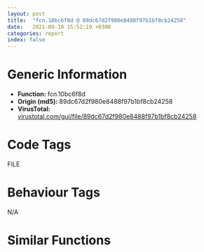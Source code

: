 ```yaml
---
layout: post
title:  "fcn.10bc6f8d @ 89dc67d2f980e8488f97b1bf8cb24258"
date:   2021-09-10 15:52:19 +0300
categories: report
index: false
---
```


# Generic Information
- **Function:** fcn.10bc6f8d
- **Origin (md5):** 89dc67d2f980e8488f97b1bf8cb24258
- **VirusTotal:** [virustotal.com/gui/file/89dc67d2f980e8488f97b1bf8cb24258][virustotal_ref]

# Code Tags
<span class="tag" id="FILE">FILE</span>


# Behaviour Tags
<span class="bhv-tag" id="na">N/A</span>

# Similar Functions
<script type="text/javascript" src="https://www.gstatic.com/charts/loader.js"></script>
<script type="text/javascript">

    google.charts.load('current', {'packages':['corechart']});
    google.charts.setOnLoadCallback(drawChart);

    function drawChart() {
    var data = new google.visualization.DataTable();
        data.addColumn('number', 'X');
        data.addColumn('number', 'Y');
        data.addColumn({type: 'string', role: 'tooltip', 'p': {'html': true}});
        data.addColumn({'type': 'string', 'role': 'style'});
        
        data.addRows([
    [0, 0, '<b><a href="/report/fcn.10bc6f8d@89dc67d2f980e8488f97b1bf8cb24258">fcn.10bc6f8d</a><br>@89dc67d2f980e8488f97b1bf8cb24258</b><br>pop esi<br>mov eax, ebp<br>pop ebp<br>ret 0x10<br>loop 0x10bb219c<br>dec ebp<br>mov dword[esp+4], 0<br>lea esp, [esp+4]<br>call dword[sym.imp.KERNEL32.dll_GetModuleFileNameA]<br>lea edx, [esp+0x10c]<br>push 0xd99f3f3e<br>push esi<br>mov esi, dword[esp+4]<br>aas <br>lahf <br>fst dword[esi-0x75]<br>mov ah, 0x24<br>add al, 0<br>add byte[eax], al<br>lea esi, [esi+0x2660c11e]<br>mov dword[esp+4], esi<br>pop esi<br>pushfd <br>push ebp<br>jmp 0x10bc2e6c<br>jae 0x10bb2204<br>rol cl, 0xc0<br>add cl, byte[ebp+0x8f3804]<br>jmp 0x10bc8442<br>mov ecx, dword[esp+0x44]<br>mov dword[esp+0x18], ecx<br>mov dword[esp+0x1c], esi<br>call fcn.10bb44ce<br>jle 0x10bb2228<br>and al, 4<br>mov dword[esp+0x10], eax<br>mov dword[esp+0x14], eax<br>mov dword[esp+0x18], eax<br>mov dword[esp+0x1c], eax<br>mov dword[esp+0x20], eax<br>mov dword[esp+0x24], eax<br>mov dword[esp+0x28], eax<br>mov eax, dword[esi+0xf38]<br>mov dword[esp+4], 0<br>pushfd <br>call fcn.10bb22cf<br>call 0xc7df2754<br>add dword[esp], 0x12bb7<br>ret <br>js 0x10bb2341<br>loopne 0x10bb2277<br>sub dword[esi], esp<br>push ecx<br>push edx<br>push ebx<br>push eax<br>call fcn.10babe73<br>ljmp 0x443c<br>add byte[eax], al<br>lea eax, [esp+8]<br>jmp 0x100aa2d4<br>push ebp<br>dec dword[ebx-0x7edbdbb4]<br>les ecx, [eax+eax]<br>add byte[eax], al<br>push eax<br>push 0x399c67c1<br>mov dword[esp+4], 0<br>lea esp, [esp+4]<br>lea eax, [esp+0x14]<br>pushfd <br>push esi<br>lea esp, [esp-2]<br>mov dword[esp+6], eax<br>lea esp, [esp+2]<br>pop esi<br>push edx<br>call fcn.10bb2388<br>jnp 0x10bb23e3<br>pop edx<br>lea edx, [edx+0x32da]<br>call edx<br>js 0x10bb2320<br>and al, 4<br>add edx, 0x33bd4316<br>jmp edx<br>add byte[eax], al<br>push eax<br>call fcn.10bb23ec<br>jecxz 0x10bb2445<br>pop eax<br>lea eax, [eax-0x15f2]<br>jmp eax<br>add byte[eax], al<br>ret <br>lea esp, [esp-6]<br>mov dword[esp+0xa], edx<br>lea esp, [esp+6]<br>pop ebp<br>call fcn.100ff7e0<br>add esp, 8<br>test eax, eax<br>je fcn.10baed0d<br>jmp loc.100aa03c<br>push ds<br>imul esi, ebp, 0xffffffef<br>sbb esp, dword[ebx]<br>fisub word[edx+eax+0x20dccfbc]<br>mov esi, dword[esp+0x50]<br>mov eax, dword[esp+0x54]<br>cmp esi, eax<br>jbe 0x10bb2288<br>push edx<br>call 0x10bc6fa4<br>jp 0x10bc6fff<br>lea edx, [edx-0x78c4]<br>call edx<br>jle 0x10bc6f3a<br>mov word[esp+ecx], fs<br>add dword[eax], eax<br>add byte[ebx-0x5b72dbd4], cl<br>and al, 4<br>add byte[eax], al<br>add byte[ebx], dh<br>int3 <br>push 0x3a0e91ae<br>cmp eax, dword[esp]<br>call fcn.10bbcb69<br>call 0xba594779<br>sbb dl, byte[ecx+0x52]<br>push ebx<br>push eax<br>push esi<br>jmp loc.100ad68a<br>mov ebx, dword[esi]<br>lea esi, [esi+5]<br>add ebx, dword[edi]<br>add ebx, 0x527b58bb<br>jmp ebx<br><eoc> ', 'point { fill-color: #e0440e; }'],

        ]);

    var options = {
        title: 'Similarity Plot',
        legend: 'none',
        colors: ['#dedbd9', '#e6693e', '#ec8f6e', '#f3b49f', '#f6c7b6'],
        tooltip: {isHtml: true, trigger: 'both'},
        explorer: {
        actions: ["dragToZoom", "rightClickToReset"],
        },
        chartArea: {
        width: '80%',
        height: '80%'
        },
        width: '100%',
        height: '100%'
    };

    var chart = new google.visualization.ScatterChart(document.getElementById('chart_div'));

    chart.draw(data, options);
    }
    
</script>


<div id="chart_div" style="width: 100%px; height: 100%;"></div>

# Disassembled Code
{% highlight nasm %}

pop esi
mov eax, ebp
pop ebp
ret 0x10
loop 0x10bb219c
dec ebp
mov dword[esp+4], 0
lea esp, [esp+4]
call dword[sym.imp.KERNEL32.dll_GetModuleFileNameA]
lea edx, [esp+0x10c]
push 0xd99f3f3e
push esi
mov esi, dword[esp+4]
aas
lahf
fst dword[esi-0x75]
mov ah, 0x24
add al, 0
add byte[eax], al
lea esi, [esi+0x2660c11e]
mov dword[esp+4], esi
pop esi
pushfd
push ebp
jmp 0x10bc2e6c
jae 0x10bb2204
rol cl, 0xc0
add cl, byte[ebp+0x8f3804]
jmp 0x10bc8442
mov ecx, dword[esp+0x44]
mov dword[esp+0x18], ecx
mov dword[esp+0x1c], esi
call fcn.10bb44ce
jle 0x10bb2228
and al, 4
mov dword[esp+0x10], eax
mov dword[esp+0x14], eax
mov dword[esp+0x18], eax
mov dword[esp+0x1c], eax
mov dword[esp+0x20], eax
mov dword[esp+0x24], eax
mov dword[esp+0x28], eax
mov eax, dword[esi+0xf38]
mov dword[esp+4], 0
pushfd
call fcn.10bb22cf
call 0xc7df2754
add dword[esp], 0x12bb7
ret
js 0x10bb2341
loopne 0x10bb2277
sub dword[esi], esp
push ecx
push edx
push ebx
push eax
call fcn.10babe73
ljmp 0x443c
add byte[eax], al
lea eax, [esp+8]
jmp 0x100aa2d4
push ebp
dec dword[ebx-0x7edbdbb4]
les ecx, [eax+eax]
add byte[eax], al
push eax
push 0x399c67c1
mov dword[esp+4], 0
lea esp, [esp+4]
lea eax, [esp+0x14]
pushfd
push esi
lea esp, [esp-2]
mov dword[esp+6], eax
lea esp, [esp+2]
pop esi
push edx
call fcn.10bb2388
jnp 0x10bb23e3
pop edx
lea edx, [edx+0x32da]
call edx
js 0x10bb2320
and al, 4
add edx, 0x33bd4316
jmp edx
add byte[eax], al
push eax
call fcn.10bb23ec
jecxz 0x10bb2445
pop eax
lea eax, [eax-0x15f2]
jmp eax
add byte[eax], al
ret
lea esp, [esp-6]
mov dword[esp+0xa], edx
lea esp, [esp+6]
pop ebp
call fcn.100ff7e0
add esp, 8
test eax, eax
je fcn.10baed0d
jmp loc.100aa03c
push ds
imul esi, ebp, 0xffffffef
sbb esp, dword[ebx]
fisub word[edx+eax+0x20dccfbc]
mov esi, dword[esp+0x50]
mov eax, dword[esp+0x54]
cmp esi, eax
jbe 0x10bb2288
push edx
call 0x10bc6fa4
jp 0x10bc6fff
lea edx, [edx-0x78c4]
call edx
jle 0x10bc6f3a
mov word[esp+ecx], fs
add dword[eax], eax
add byte[ebx-0x5b72dbd4], cl
and al, 4
add byte[eax], al
add byte[ebx], dh
int3
push 0x3a0e91ae
cmp eax, dword[esp]
call fcn.10bbcb69
call 0xba594779
sbb dl, byte[ecx+0x52]
push ebx
push eax
push esi
jmp loc.100ad68a
mov ebx, dword[esi]
lea esi, [esi+5]
add ebx, dword[edi]
add ebx, 0x527b58bb
jmp ebx

{% endhighlight %}

[virustotal_ref]: https://www.virustotal.com/gui/file/89dc67d2f980e8488f97b1bf8cb24258